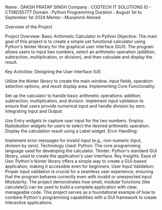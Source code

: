 Name : DAKSH PRATAP SINGH
Company : CODTECH IT SOLUTIONS 
ID - CT08DS5777
Domain : Python Programming
Duration : August 1st to September 1st 2024
Mentor : Muzammil Ahmed

Overview of the Project

Project Overview: Basic Arithmetic Calculator in Python
Objective:
The main goal of this project is to create a simple yet functional calculator using Python's tkinter library for the graphical user interface (GUI). The program allows users to input two numbers, select an arithmetic operation (addition, subtraction, multiplication, or division), and then calculate and display the result.

Key Activities:
Designing the User Interface (UI):

Utilize the tkinter library to create the main window, input fields, operation selection options, and result display area.
Implementing Core Functionality:

Set up the calculator to handle basic arithmetic operations: addition, subtraction, multiplication, and division.
Implement input validation to ensure that users provide numerical input and handle division by zero.
Integrating Input and Output:

Use Entry widgets to capture user input for the two numbers.
Employ Radiobutton widgets for users to select the desired arithmetic operation.
Display the calculation result using a Label widget.
Error Handling:

Implement error messages for invalid input (e.g., non-numeric input, division by zero).
Technology Used:
Python: The core programming language used for developing the calculator.
Tkinter: Python's standard GUI library, used to create the application's user interface.
Key Insights:
Ease of Use: Python's tkinter library offers a simple way to create a GUI-based application, making it accessible even for beginners.
User Input Validation: Proper input validation is crucial for a seamless user experience, ensuring that the program behaves correctly even with invalid or unexpected input.
Modularity: The project demonstrates how small, modular functions (like calculate()) can be used to build a complete application with clear, manageable code.
This project serves as a foundational example of how to combine Python's programming capabilities with a GUI framework to create interactive applications.


